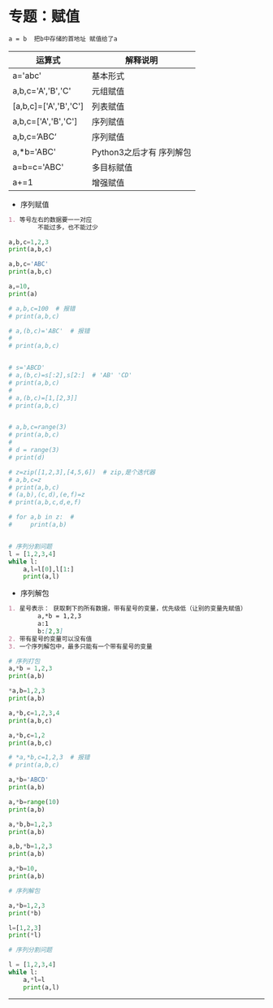 # 专题：赋值

~~~markdown
a = b  把b中存储的首地址 赋值给了a
~~~

| 运算式                | 解释说明                   |
| --------------------- | -------------------------- |
| a='abc'               | 基本形式                   |
| a,b,c='A','B','C'     | 元组赋值                   |
| [a,b,c]=['A','B','C'] | 列表赋值                   |
| a,b,c=['A','B','C']   | 序列赋值                   |
| a,b,c=’ABC‘           | 序列赋值                   |
| a,*b='ABC'            | Python3之后才有   序列解包 |
| a=b=c='ABC'           | 多目标赋值                 |
| a+=1                  | 增强赋值                   |

* 序列赋值

~~~markdown
1. 等号左右的数据要一一对应
		不能过多，也不能过少

~~~

~~~python
a,b,c=1,2,3
print(a,b,c)

a,b,c='ABC'
print(a,b,c)

a,=10,
print(a)

# a,b,c=100  # 报错
# print(a,b,c)

# a,(b,c)='ABC'  # 报错
#
# print(a,b,c)


# s='ABCD'
# a,(b,c)=s[:2],s[2:]  # 'AB' 'CD'
# print(a,b,c)
#
# a,(b,c)=[1,[2,3]]
# print(a,b,c)


# a,b,c=range(3)
# print(a,b,c)
#
# d = range(3)
# print(d)

# z=zip([1,2,3],[4,5,6])  # zip,是个迭代器
# a,b,c=z
# print(a,b,c)
# (a,b),(c,d),(e,f)=z
# print(a,b,c,d,e,f)

# for a,b in z:  #
#     print(a,b)


# 序列分割问题
l = [1,2,3,4]
while l:
    a,l=l[0],l[1:]
    print(a,l)
~~~

* 序列解包

~~~markdown
1. 星号表示： 获取剩下的所有数据，带有星号的变量，优先级低（让别的变量先赋值）
		a,*b = 1,2,3
		a:1
		b:[2,3]
2. 带有星号的变量可以没有值
3. 一个序列解包中，最多只能有一个带有星号的变量
~~~

~~~python
# 序列打包
a,*b = 1,2,3
print(a,b)

*a,b=1,2,3
print(a,b)

a,*b,c=1,2,3,4
print(a,b,c)

a,*b,c=1,2
print(a,b,c)

# *a,*b,c=1,2,3  # 报错
# print(a,b,c)

a,*b='ABCD'
print(a,b)

a,*b=range(10)
print(a,b)

a,*b,b=1,2,3
print(a,b)

a,b,*b=1,2,3
print(a,b)

a,*b=10,
print(a,b)

# 序列解包

a,*b=1,2,3
print(*b)

l=[1,2,3]
print(*l)

# 序列分割问题

l = [1,2,3,4]
while l:
    a,*l=l
    print(a,l)

~~~

---

